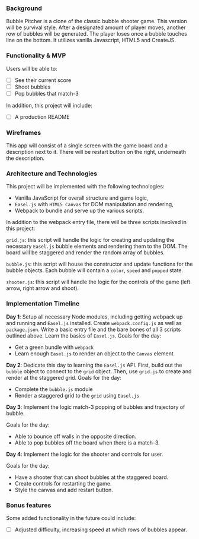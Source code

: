 ### Background

Bubble Pitcher is a clone of the classic bubble shooter game. This version will be survival style. After a designated amount of player moves, another row of bubbles will be generated. The player loses once a bubble touches line on the bottom. It utilizes vanilla Javascript, HTML5 and CreateJS.

### Functionality & MVP

 Users will be able to:

- [ ] See their current score
- [ ] Shoot bubbles
- [ ] Pop bubbles that match-3

In addition, this project will include:

- [ ] A production README

### Wireframes

  This app will consist of a single screen with the game board and a description next to it. There will be restart button on the right, underneath the description.


### Architecture and Technologies

  This project will be implemented with the following technologies:

  - Vanilla JavaScript for overall structure and game logic,
  - `Easel.js` with `HTML5 Canvas` for DOM manipulation and rendering,
  - Webpack to bundle and serve up the various scripts.

  In addition to the webpack entry file, there will be three scripts involved in this project:

  `grid.js`: this script will handle the logic for creating and updating the necessary `Easel.js` bubble elements and rendering them to the DOM. The board will be staggered and render the random array of bubbles.

  `bubble.js`: this script will house the constructor and update functions for the bubble objects. Each bubble will contain a `color`, `speed` and `popped` state.

  `shooter.js`: this script will handle the logic for the controls of the game (left arrow, right arrow and shoot).


### Implementation Timeline

**Day 1**: Setup all necessary Node modules, including getting webpack up and running and `Easel.js` installed.  Create `webpack.config.js` as well as `package.json`.  Write a basic entry file and the bare bones of all 3 scripts outlined above.  Learn the basics of `Easel.js`.  Goals for the day:

- Get a green bundle with `webpack`
- Learn enough `Easel.js` to render an object to the `Canvas` element

**Day 2**: Dedicate this day to learning the `Easel.js` API.  First, build out the `bubble` object to connect to the `grid` object.  Then, use `grid.js` to create and render at the staggered grid. Goals for the day:

- Complete the `bubble.js` module
- Render a staggered grid to the `grid` using `Easel.js`

**Day 3**: Implement the logic match-3 popping of bubbles and trajectory of bubble.

  Goals for the day:

- Able to bounce off walls in the opposite direction.
- Able to pop bubbles off the board when there is a match-3.

**Day 4**: Implement the logic for the shooter and controls for user.

Goals for the day:

- Have a shooter that can shoot bubbles at the staggered board.
- Create controls for restarting the game.
- Style the canvas and add restart button.

### Bonus features

Some added functionality in the future could include:

- [ ] Adjusted difficulty, increasing speed at which rows of bubbles appear.
